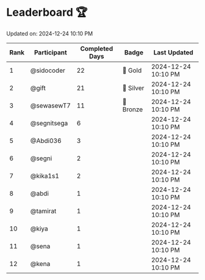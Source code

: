 # Leaderboard 🏆

Updated on: 2024-12-24 10:10 PM

| Rank | Participant       | Completed Days | Badge      | Last Updated         |
|------|-------------------|----------------|------------|----------------------|
| 1    | @sidocoder        | 22             | 🏅 Gold     | 2024-12-24 10:10 PM |
| 2    | @gift             | 21             | 🥈 Silver   | 2024-12-24 10:10 PM |
| 3    | @sewasewT7        | 11             | 🥉 Bronze   | 2024-12-24 10:10 PM |
| 4    | @segnitsega       | 6              |            | 2024-12-24 10:10 PM |
| 5    | @Abdi036          | 3              |            | 2024-12-24 10:10 PM |
| 6    | @segni            | 2              |            | 2024-12-24 10:10 PM |
| 7    | @kika1s1          | 2              |            | 2024-12-24 10:10 PM |
| 8    | @abdi             | 1              |            | 2024-12-24 10:10 PM |
| 9    | @tamirat          | 1              |            | 2024-12-24 10:10 PM |
| 10   | @kiya             | 1              |            | 2024-12-24 10:10 PM |
| 11   | @sena             | 1              |            | 2024-12-24 10:10 PM |
| 12   | @kena             | 1              |            | 2024-12-24 10:10 PM |
